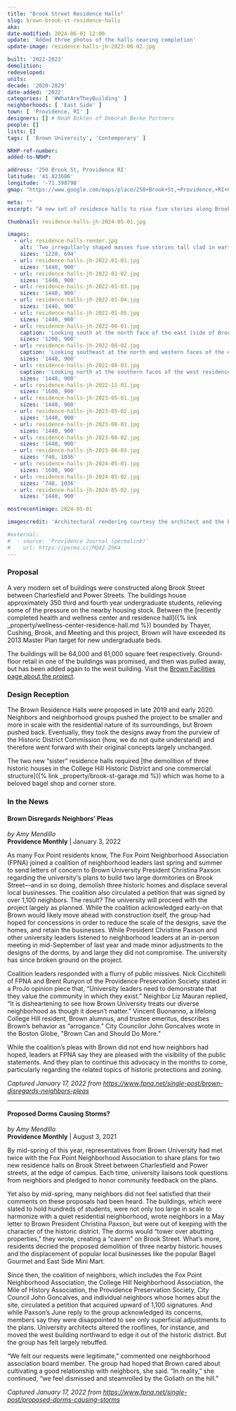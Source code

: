 ```yaml
---
title: "Brook Street Residence Halls"
slug: brown-brook-st-residence-halls
aka:
date-modified: 2024-06-01 12:00
update: 'Added three photos of the halls nearing completion'
update-image: residence-halls-jh-2023-08-02.jpg

built: '2022-2023'
demolition:
redeveloped:
units:
decade: '2020-2029'
date-added: '2022'
categories: [ '#WhatAreTheyBuilding' ]
neighborhoods: [ 'East Side' ]
town: [ 'Providence, RI' ]
designers: [] # Noah Biklen of Deborah Berke Partners
people: []
lists: []
tags: [ 'Brown University', 'Contemporary' ]

NRHP-ref-number:
added-to-NRHP:

address: '250 Brook St, Providence RI'
latitude: '41.823686'
longitude: '-71.398798'
gmap: "https://www.google.com/maps/place/250+Brook+St,+Providence,+RI+02906/@41.823517,-71.3996452,19z/data=!3m1!4b1!4m5!3m4!1s0x89e4453b94a490db:0x70b9eecf48210dd3!8m2!3d41.823516!4d-71.399098"

meta: ""
excerpt: "A new set of residence halls to rise five stories along Brook Street, creating a pocket of dense stident housing"

thumbnail: residence-halls-jh-2024-05-01.jpg

images:
  - url: residence-halls-render.jpg
    alt: 'Two irregullarly shaped masses five stories tall clad in earth toned brick. Each residence hall is slightly different, but obviously siblings designed with the same ideas and rules. Windows are rectangular, narrow, and very vertical, with some double wide to form more of a square. Rooflines are broken up by changing direction of the pitches.'
    sizes: '1220, 694'
  - url: residence-halls-jh-2022-01-01.jpg
    sizes: '1440, 900'
  - url: residence-halls-jh-2022-01-02.jpg
    sizes: '1440, 900'
  - url: residence-halls-jh-2022-01-03.jpg
    sizes: '1440, 900'
  - url: residence-halls-jh-2022-01-04.jpg
    sizes: '1440, 900'
  - url: residence-halls-jh-2022-01-05.jpg
    sizes: '1440, 900'
  - url: residence-halls-jh-2022-08-01.jpg
    caption: 'Looking south at the north face of the east (side of Brook street) residence hall'
    sizes: '1200, 900'
  - url: residence-halls-jh-2022-08-02.jpg
    caption: 'Looking southeast at the north and western faces of the east residence hall'
    sizes: '1440, 900'
  - url: residence-halls-jh-2022-08-03.jpg
    caption: 'Looking north at the southern faces of the west residence hall and the western and southern faces of the east hall, with Brook Street running through the center'
    sizes: '1440, 900'
  - url: residence-halls-jh-2022-11-01.jpg
    sizes: '1600, 900'
  - url: residence-halls-jh-2023-05-01.jpg
    sizes: '1440, 900'
  - url: residence-halls-jh-2023-05-02.jpg
    sizes: '1440, 900'
  - url: residence-halls-jh-2023-08-01.jpg
    sizes: '1440, 900'
  - url: residence-halls-jh-2023-08-02.jpg
    sizes: '1440, 900'
  - url: residence-halls-jh-2023-08-03.jpg
    sizes: '740, 1036'
  - url: residence-halls-jh-2024-05-01.jpg
    sizes: '1600, 900'
  - url: residence-halls-jh-2024-05-02.jpg
    sizes: '740, 1036'
  - url: residence-halls-jh-2024-05-02.jpg
    sizes: '1440, 900'

mostrecentimage: 2024-05-01

imagescredit: 'Architectural rendering courtesy the architect and the Brown University website'

#external:
#  - source: 'Providence Journal (permalink)'
#    url: https://perma.cc/MQ4Z-Z9K4
---
```


### Proposal

A very modern set of buildings were constructed along Brook Street between Charlesfield and Power Streets. The buildings house approximately 350 third and fourth year undergraduate students, relieving some of the pressure on the nearby housing stock. Between the [recently completed health and wellness center and residence hall]({% link _property/wellness-center-residence-hall.md %}) bounded by Thayer, Cushing, Brook, and Meeting and this project, Brown will have exceeded its 2013 Master Plan target for new undergraduate beds.

The buildings will be 64,000 and 61,000 square feet respectively. Ground-floor retail in one of the buildings was promised, and then was pulled away, but has been added again to the west building. Visit the [Brown Facilities page about the project](//www.brown.edu/facilities/projects/capital-projects/current/brook-street-residence-halls).


### Design Reception

The Brown Residence Halls were proposed in late 2019 and early 2020. Neighbors and neighborhood groups pushed the project to be smaller and more in scale with the residential nature of its surroundings, but Brown pushed back. Eventually, they took the designs away from the purview of the Historic District Commission (how, we do not quite understand) and therefore went forward with their original concepts largely unchanged.  

The two new “sister” residence halls required [the demolition of three historic houses in the College Hill Historic District and one commercial structure]({% link _property/brook-st-garage.md %}) which was home to a beloved bagel shop and corner store. 


### In the News

#### Brown Disregards Neighbors’ Pleas

_by Amy Mendillo_  
**Providence Monthly** | January 3, 2022

As many Fox Point residents know, The Fox Point Neighborhood Association (FPNA) joined a coalition of neighborhood leaders last spring and summer to send letters of concern to Brown University President Christina Paxson regarding the university's plans to build two large dormitories on Brook Street—and in so doing, demolish three historic homes and displace several local businesses. The coalition also circulated a petition that was signed by over 1,100 neighbors. The result? The university will proceed with the project largely as planned. While the coalition acknowledged early-on that Brown would likely move ahead with construction itself, the group had hoped for concessions in order to reduce the scale of the designs, save the homes, and retain the businesses. While President Christine Paxson and other university leaders listened to neighborhood leaders at an in-person meeting in mid-September of last year and made minor adjustments to the designs of the dorms, by and large they did not compromise. The university has since broken ground on the project.

Coalition leaders responded with a flurry of public missives. Nick Cicchitelli of FPNA and Brent Runyon of the Providence Preservation Society stated in a ProJo opinion piece that, “University leaders need to demonstrate that they value the community in which they exist.” Neighbor Liz Mauran replied, “It is disheartening to see how Brown University treats our diverse neighborhood as though it doesn’t matter.” Vincent Buonanno, a lifelong College Hill resident, Brown alumnus, and trustee emeritus, describes Brown’s behavior as “arrogance.” City Councilor John Goncalves wrote in the Boston Globe, "Brown Can and Should Do More.”

While the coalition’s pleas with Brown did not end how neighbors had hoped, leaders at FPNA say they are pleased with the visibility of the public statements. And they plan to continue this advocacy in the months to come, particularly regarding the related topics of historic protections and zoning.

_Captured January 17, 2022 from https://www.fpna.net/single-post/brown-disregards-neighbors-pleas_

***

#### Proposed Dorms Causing Storms?

_by Amy Mendillo_  
**Providence Monthly** | August 3, 2021

By mid-spring of this year, representatives from Brown University had met twice with the Fox Point Neighborhood Association to share plans for two new residence halls on Brook Street between Charlesfield and Power streets, at the edge of campus. Each time, university liaisons took questions from neighbors and pledged to honor community feedback on the plans. 

Yet also by mid-spring, many neighbors did not feel satisfied that their comments on these proposals had been heard. The buildings, which were slated to hold hundreds of students, were not only too large in scale to harmonize with a quiet residential neighborhood, wrote neighbors in a May letter to Brown President Christina Paxson, but were out of keeping with the character of the historic district. The dorms would “tower over abutting properties,” they wrote, creating a “cavern” on Brook Street. What’s more, residents decried the proposed demolition of three nearby historic houses and the displacement of popular local businesses like the popular Bagel Gourmet and East Side Mini Mart. 

Since then, the coalition of neighbors, which includes the Fox Point Neighborhood Association, the College Hill Neighborhood Association, the Mile of History Association, the Providence Preservation Society, City Council John Goncalves, and individual neighbors whose homes abut the site, circulated a petition that acquired upward of 1,100 signatures. And while Paxson’s June reply to the group acknowledged its concerns, members say they were disappointed to see only superficial adjustments to the plans. University architects altered the rooflines, for instance, and moved the west building northward to edge it out of the historic district. But the group has felt largely rebuffed.

“We felt our requests were legitimate,” commented one neighborhood association board member. The group had hoped that Brown cared about cultivating a good relationship with neighbors, she said. “In reality,” she continued, “we feel dismissed and steamrolled by the Goliath on the hill.”

_Captured January 17, 2022 from https://www.fpna.net/single-post/proposed-dorms-causing-storms_
